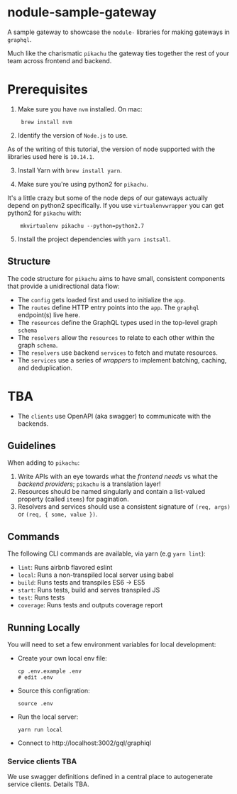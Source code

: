 # nodule-sample-gateway

A sample gateway to showcase the `nodule-` libraries for making gateways in
`graphql`.

Much like the charismatic `pikachu` the gateway ties together the rest of your
team across frontend and backend.

# Prerequisites

1. Make sure you have `nvm` installed. On mac:

        brew install nvm

2. Identify the version of `Node.js` to use.

As of the writing of this tutorial, the version of node supported with the libraries used here is `10.14.1`.

3. Install Yarn with `brew install yarn`.

4. Make sure you're using python2 for `pikachu`.

It's a little crazy but some of the node deps of our gateways actually depend on
python2 specifically. If you use `virtualenvwrapper` you can get python2 for
`pikachu` with:

        mkvirtualenv pikachu --python=python2.7


5. Install the project dependencies with `yarn instsall`.

## Structure

The code structure for `pikachu` aims to have small, consistent components that provide a unidirectional data flow:

 -  The `config` gets loaded first and used to initialize the `app`.
 -  The `routes` define HTTP entry points into the `app`. The `graphql` endpoint(s) live here.
 -  The `resources` define the GraphQL types used in the top-level graph `schema`
 -  The `resolvers` allow the `resources` to relate to each other within the graph `schema`.
 -  The `resolvers` use backend `services` to fetch and mutate resources.
 -  The `services` use a series of _wrappers_ to implement batching, caching, and deduplication.
# TBA
 -  The `clients` use OpenAPI (aka swagger) to communicate with the backends.


## Guidelines

When adding to `pikachu`:

 1. Write APIs with an eye towards what the *frontend needs* vs what the *backend providers*; `pikachu` is a translation layer!
 2. Resources should be named singularly and contain a list-valued property (called `items`) for pagination.
 3. Resolvers and services should use a consistent signature of `(req, args)` or `(req, { some, value })`.


## Commands

The following CLI commands are available, via yarn (e.g `yarn lint`):

* `lint`: Runs airbnb flavored eslint
* `local`: Runs a non-transpiled local server using babel
* `build`: Runs tests and transpiles ES6 -> ES5
* `start`: Runs tests, build and serves transpiled JS
* `test`: Runs tests
* `coverage`: Runs tests and outputs coverage report


## Running Locally

You will need to set a few environment variables for local development:

 -  Create your own local env file:

        cp .env.example .env
        # edit .env

 -  Source this configration:

        source .env

 -  Run the local server:

        yarn run local

 -  Connect to http://localhost:3002/gql/graphiql

### Service clients TBA

We use swagger definitions defined in a central place to autogenerate service
clients. Details TBA.
